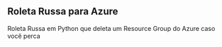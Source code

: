 ## Roleta Russa para Azure

Roleta Russa em Python que deleta um Resource Group do Azure caso você perca